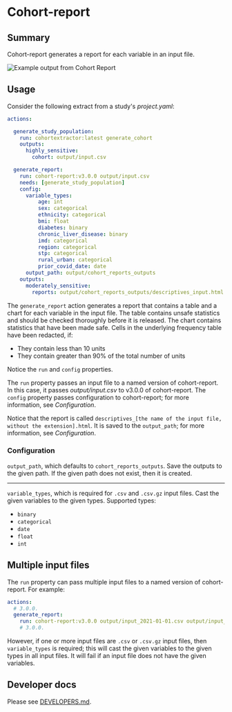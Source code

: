 # Cohort-report

## Summary

Cohort-report generates a report for each variable in an input file.

![Example output from Cohort Report](https://user-images.githubusercontent.com/477263/140117942-fbfde3fc-2ffc-41f9-b2d2-4128629cbb58.png)

## Usage

Consider the following extract from a study's *project.yaml*:

```yaml
actions:

  generate_study_population:
    run: cohortextractor:latest generate_cohort
    outputs:
      highly_sensitive:
        cohort: output/input.csv

  generate_report:
    run: cohort-report:v3.0.0 output/input.csv
    needs: [generate_study_population]
    config:
      variable_types:
          age: int
          sex: categorical
          ethnicity: categorical
          bmi: float
          diabetes: binary
          chronic_liver_disease: binary
          imd: categorical
          region: categorical
          stp: categorical
          rural_urban: categorical
          prior_covid_date: date
      output_path: output/cohort_reports_outputs
    outputs:
      moderately_sensitive:
        reports: output/cohort_reports_outputs/descriptives_input.html
```

The `generate_report` action generates a report that contains a table and a chart for each variable in the input file.
The table contains unsafe statistics and should be checked thoroughly before it is released.
The chart contains statistics that have been made safe.
Cells in the underlying frequency table have been redacted, if:
* They contain less than 10 units
* They contain greater than 90% of the total number of units

Notice the `run` and `config` properties.

The `run` property passes an input file to a named version of cohort-report.
In this case, it passes *output/input.csv* to v3.0.0 of cohort-report.
The `config` property passes configuration to cohort-report; for more information, see *Configuration*.

Notice that the report is called `descriptives_[the name of the input file, without the extension].html`.
It is saved to the `output_path`; for more information, see *Configuration*.

### Configuration

`output_path`, which defaults to `cohort_reports_outputs`.
Save the outputs to the given path.
If the given path does not exist, then it is created.

---

`variable_types`, which is required for `.csv` and `.csv.gz` input files.
Cast the given variables to the given types.
Supported types:

* `binary`
* `categorical`
* `date`
* `float`
* `int`

## Multiple input files

The `run` property can pass multiple input files to a named version of cohort-report.
For example:

```yaml
actions:
  # 3.0.0.
  generate_report:
    run: cohort-report:v3.0.0 output/input_2021-01-01.csv output/input_2021-02-01.csv
    # 3.0.0.
```

However, if one or more input files are `.csv` or `.csv.gz` input files, then `variable_types` is required;
this will cast the given variables to the given types in all input files.
It will fail if an input file does not have the given variables.

## Developer docs

Please see [DEVELOPERS.md](DEVELOPERS.md).
